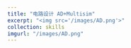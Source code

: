 ```yaml
---
title: "电路设计 AD+Multisim"
excerpt: "<img src='/images/AD.png'>"
collection: skills
imgurl: "/images/AD.png"
---
```

